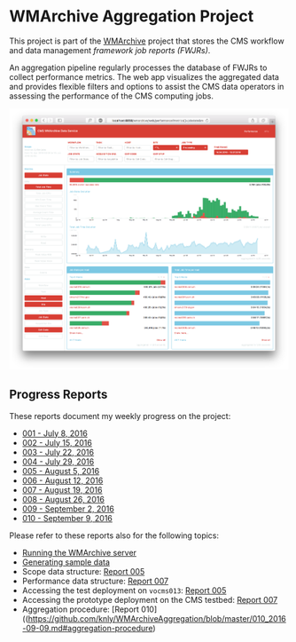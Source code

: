# WMArchive Aggregation Project

This project is part of the [WMArchive](https://github.com/dmwm/WMArchive) project that stores the CMS workflow and data management _framework job reports (FWJRs)_.

An aggregation pipeline regularly processes the database of FWJRs to collect performance metrics. The web app visualizes the aggregated data and provides flexible filters and options to assist the CMS data operators in assessing the performance of the CMS computing jobs.

![Overview](images/010/overview.png)

## Progress Reports

These reports document my weekly progress on the project:

- [001 - July 8, 2016](001_2016-07-08.md)
- [002 - July 15, 2016](002_2016-07-15.md)
- [003 - July 22, 2016](003_2016-07-22.md)
- [004 - July 29, 2016](004_2016-07-29.md)
- [005 - August 5, 2016](005_2016-08-05.md)
- [006 - August 12, 2016](006_2016-08-12.md)
- [007 - August 19, 2016](007_2016-08-19.md)
- [008 - August 26, 2016](008_2016-08-26.md)
- [009 - September 2, 2016](009_2016-09-02.md)
- [010 - September 9, 2016](010_2016-09-09.md)

Please refer to these reports also for the following topics:
- [Running the WMArchive server](docs/running-wmarchive-server.md)
- [Generating sample data](docs/generating-sample-data.md)
- Scope data structure: [Report 005](https://github.com/knly/WMArchiveAggregation/blob/master/005_2016-08-05.md#flattened-data-structure)
- Performance data structure: [Report 007](https://github.com/knly/WMArchiveAggregation/blob/master/007_2016-08-19.md#aggregation-over-all-available-performance-metrics)
- Accessing the test deployment on `vocms013`: [Report 005](https://github.com/knly/WMArchiveAggregation/blob/master/005_2016-08-05.md#test-deployment)
- Accessing the prototype deployment on the CMS testbed: [Report 007](https://github.com/knly/WMArchiveAggregation/blob/master/007_2016-08-19.md#prototype-deployment)
- Aggregation procedure: [Report 010]((https://github.com/knly/WMArchiveAggregation/blob/master/010_2016-09-09.md#aggregation-procedure)
